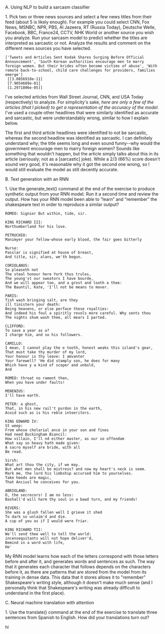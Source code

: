 
A. Using NLP to build a sarcasm classifier

1\. Pick two or three news sources and select a few news titles from their feed (about 5 is likely enough). For example you could select CNN, Fox News, MSNBC, NPR, PBS, Al Jazeera, RT (Russia Today), Deutsche Welle, Facebook, BBC, France24, CCTV, NHK World or another source you wish you analyze. Run your sarcasm model to predict whether the titles are interpreted as sarcastic or not. Analyze the results and comment on the different news sources you have selected.

```
['Tweets and Articles Sent Kodak Shares Surging Before Official Announcement', 'South Korean authorities encourage men to marry foreign women. But their brides often become victims of abuse', 'With remote back-to-school, child care challenges for providers, families emerge'] 
 [[3.0856918e-11]
 [7.9054689e-01]
 [1.2971806e-05]]
```

I've selected articles from Wall Street Journal, CNN, and USA Today (respectively) to analyze. For simplicity's sake, *here are only a few of the articles (that I picked) to get a representation of the accuracy of the model*. I've used a couple other headlines that were similarly identified as accurate and sarcastic, but were understandably wrong, similar to how I explain below.

The first and third article headlines were identified to not be sarcastic, whereas the second headline was identified as sarcastic. I can definitely understand why; the title seems long and even sound funny--why would the government encourage men to marry foreign women? Sounds like something that wouldn't happen, but the article simply talks about this in its article (seriously; not as a \[sarcastic\] joke). While a 2/3 (66%) score doesn't sound very good, it's reasonable why it got the second one wrong, so I would still evaluate the model as still decently accurate.

B. Text generation with an RNN

1\. Use the generate_text() command at the end of the exercise to produce synthetic output from your RNN model. Run it a second time and review the output. How has your RNN model been able to “learn” and “remember” the shakespeare text in order to reproduce a similar output?

```
ROMEO: Signior But within, tide, sir.

KING RICHARD III:
Northumberland for his love.

PETRUCHIO:
Manimyer your fellow-whose early blood, the fair goes bitterly

Nurse:
Passlar is signified at house of breast,
And title, sir, alans, we'th begun.

CORIOLANUS:
So pleaseth not
The steal honour here York thus trules,
The young'st our sweators I have bourde,
And we will appear too, and a grost and looth a thee:
The Bauntil, Kate, 'I'll not be means to mover.

PARIS:
Tish wash bringing salt, are they
ill tinistern your death:
Being heavens, or else perface these royalties:
And indeed his foul a spiritly revols more careful. Why sents thou
The nights shum wash thee, all mears I parted.

CLIFFORD:
To save a year as a?
I charge him, and so his followers.

CAMILLO:
I mean, I cannot play the e tooth, honest weaks this island's gear,
That must take thy murder of my lord,
Your honour is thy leave: I amvanter
Your farewell? 'He did stamply son, he does for many
Which have y a kind of scoper and unbold,
And
```

```
ROMEO: throat no rament then,
When you have under faults!

MENENIUS:
I'll have earth.

PETER: a ghost,
That, in his new rail't purdon in the earth,
Acoid such as is his reble inteeritors.

KING EDWARD IV:
St weep:
From whose cholarial ance in your son and fines
Had need Buckingham Biancil:
How villain, I'll nd either master, as our so offendam
What say so heavy hath made given:
A sacro myself are bride, with all
Be read.

Sirsh:
What art thou the city, if we may.
But whet men shall be mistress? and now my heart's neck is seem.
Mark me, the lord his limbship accursed him to yourselves.
Take heeds are magic,
That Anciusl he conceives for you.

ABRIOLAND:
O, the secrecors! I am no less:
Bashall'd will harm thy soul in a bawd turn, and my friends!

RIVERS:
She was a glush fallen well I grieve it shed
To dark so unlaim'd and die.
A cup of you as if I would were friar.

KING RICHARD TII:
We'll send thee well to tell the world:
incensequitants will not hope deliver'd,
Bemind in a word with life,
He'
```

My RNN model learns how each of the letters correspond with those letters before and after it, and generates words and sentences as such. The way that it generates each character that follows depends on the characters before it, as there are patterns that are stored from the model from its training in dense data. This data that it stores allows it to "remember" Shakespeare's writing style, although it doesn't make much sense (and I personally think that Shakespeare's writing was already difficult to understand in the first place).

C. Neural machine translation with attention

1\. Use the translate() command at the end of the exercise to translate three sentences from Spanish to English. How did your translations turn out?

hi

